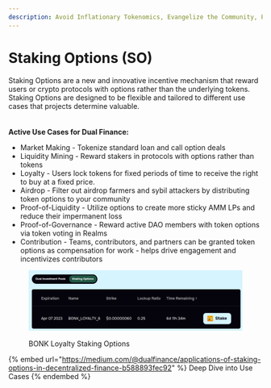 ```yaml
---
description: Avoid Inflationary Tokenomics, Evangelize the Community, Prevent Price Dumping
---
```


# Staking Options (SO)

Staking Options are a new and innovative incentive mechanism that reward users or crypto protocols with options rather than the underlying tokens. Staking Options are designed to be flexible and tailored to different use cases that projects determine valuable.\
\
\
**Active Use Cases for Dual Finance:**

* Market Making - Tokenize standard loan and call option deals
* Liquidity Mining - Reward stakers in protocols with options rather than tokens
* Loyalty - Users lock tokens for fixed periods of time to receive the right to buy at a fixed price.
* Airdrop - Filter out airdrop farmers and sybil attackers by distributing token options to your community
* Proof-of-Liquidity - Utilize options to create more sticky AMM LPs and reduce their impermanent loss
* Proof-of-Governance - Reward active DAO members with token options via token voting in Realms
* Contribution - Teams, contributors, and partners can be granted token options as compensation for work - helps drive engagement and incentivizes contributors

<figure><img src="../../.gitbook/assets/BONK GSO" alt=""><figcaption><p>BONK Loyalty Staking Options</p></figcaption></figure>

{% embed url="https://medium.com/@dualfinance/applications-of-staking-options-in-decentralized-finance-b588893fec92" %}
Deep Dive into Use Cases
{% endembed %}
